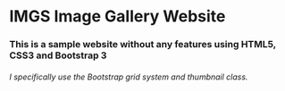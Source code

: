 # IMGS Image Gallery Website
### This is a sample website without any features using HTML5, CSS3 and Bootstrap 3
###### I specifically use the Bootstrap grid system and thumbnail class.
